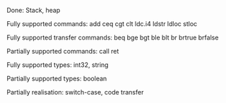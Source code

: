 Done: Stack, heap

Fully supported commands: add ceq cgt clt ldc.i4 ldstr ldloc stloc

Fully supported transfer commands: beq bge bgt ble blt br brtrue brfalse

Partially supported commands: call ret

Fully supported types: int32, string

Partially supported types: boolean

Partially realisation: switch-case, code transfer